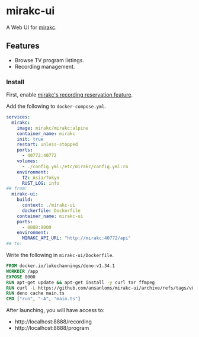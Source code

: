 # mirakc-ui

A Web UI for [mirakc](https://github.com/mirakc/mirakc).

## Features

- Browse TV program listings.
- Recording management.

### Install

First, enable [mirakc's recording reservation feature](https://mirakc.github.io/dekiru-mirakc/latest/config/recording.html).

Add the following to `docker-compose.yml`.

```yml:docker-compose.yml
services:
  mirakc:
    image: mirakc/mirakc:alpine
    container_name: mirakc
    init: true
    restart: unless-stopped
    ports:
      - 40772:40772
    volumes:
      - ./config.yml:/etc/mirakc/config.yml:ro
    environment:
      TZ: Asia/Tokyo
      RUST_LOG: info
## from:
  mirakc-ui:
    build:
      context: ./mirakc-ui
      dockerfile: Dockerfile
    container_name: mirakc-ui
    ports:
      - 8888:8000
    environment:
      MIRAKC_API_URL: "http://mirakc:40772/api"
## to:
```

Write the following in `mirakc-ui/Dockerfile`.

```Dockerfile
FROM docker.io/lukechannings/deno:v1.34.1
WORKDIR /app
EXPOSE 8000
RUN apt-get update && apt-get install -y curl tar ffmpeg
RUN curl -L https://github.com/ansanloms/mirakc-ui/archive/refs/tags/v0.2.0.tar.gz | tar -xz --strip-components 1
RUN deno cache main.ts
CMD ["run", "-A", "main.ts"]
```

After launching, you will have access to:

- http://localhost:8888/recording
- http://localhost:8888/program
